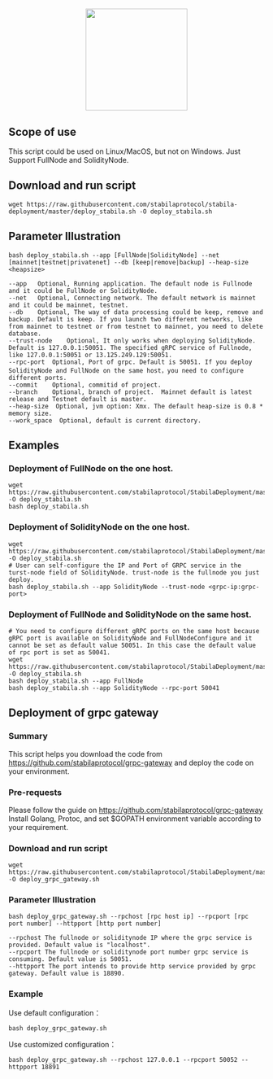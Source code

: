 <h1 align="center">
  <img align="center" src="https://raw.githubusercontent.com/stabilaprotocol/wiki/master/images/Logo_Stabila_WhiteMetal.png" width="200"/>
</h1>

## Scope of use
This script could be used on Linux/MacOS, but not on Windows.
Just Support FullNode and SolidityNode.

## Download and run script

```shell
wget https://raw.githubusercontent.com/stabilaprotocol/stabila-deployment/master/deploy_stabila.sh -O deploy_stabila.sh
```

## Parameter Illustration

```shell
bash deploy_stabila.sh --app [FullNode|SolidityNode] --net [mainnet|testnet|privatenet] --db [keep|remove|backup] --heap-size <heapsize>

--app	Optional, Running application. The default node is Fullnode and it could be FullNode or SolidityNode.
--net	Optional, Connecting network. The default network is mainnet and it could be mainnet, testnet.
--db	Optional, The way of data processing could be keep, remove and backup. Default is keep. If you launch two different networks, like from mainnet to testnet or from testnet to mainnet, you need to delete database.
--trust-node	Optional, It only works when deploying SolidityNode. Default is 127.0.0.1:50051. The specified gRPC service of Fullnode, like 127.0.0.1:50051 or 13.125.249.129:50051.
--rpc-port	Optional, Port of grpc. Default is 50051. If you deploy SolidityNode and FullNode on the same host，you need to configure different ports.
--commit	Optional, commitid of project.
--branch	Optional, branch of project.  Mainnet default is latest release and Testnet default is master.
--heap-size  Optional, jvm option: Xmx. The default heap-size is 0.8 * memory size.
--work_space  Optional, default is current directory.
```

## Examples

### Deployment of FullNode on the one host.

```shell
wget https://raw.githubusercontent.com/stabilaprotocol/StabilaDeployment/master/deploy_stabila.sh -O deploy_stabila.sh
bash deploy_stabila.sh
```

### Deployment of SolidityNode on the one host.

```shell
wget https://raw.githubusercontent.com/stabilaprotocol/StabilaDeployment/master/deploy_stabila.sh -O deploy_stabila.sh
# User can self-configure the IP and Port of GRPC service in the turst-node field of SolidityNode. trust-node is the fullnode you just deploy.
bash deploy_stabila.sh --app SolidityNode --trust-node <grpc-ip:grpc-port>
```

### Deployment of FullNode and SolidityNode on the same host.

```shell
# You need to configure different gRPC ports on the same host because gRPC port is available on SolidityNode and FullNodeConfigure and it cannot be set as default value 50051. In this case the default value of rpc port is set as 50041.
wget https://raw.githubusercontent.com/stabilaprotocol/StabilaDeployment/master/deploy_stabila.sh -O deploy_stabila.sh
bash deploy_stabila.sh --app FullNode
bash deploy_stabila.sh --app SolidityNode --rpc-port 50041
```

## Deployment of grpc gateway

### Summary
This script helps you download the code from https://github.com/stabilaprotocol/grpc-gateway and deploy the code on your environment.
### Pre-requests
Please follow the guide on https://github.com/stabilaprotocol/grpc-gateway 
Install Golang, Protoc, and set $GOPATH environment variable according to your requirement.
### Download and run script
```shell
wget https://raw.githubusercontent.com/stabilaprotocol/StabilaDeployment/master/deploy_grpc_gateway.sh -O deploy_grpc_gateway.sh
```
### Parameter Illustration
```shell
bash deploy_grpc_gateway.sh --rpchost [rpc host ip] --rpcport [rpc port number] --httpport [http port number] 

--rpchost The fullnode or soliditynode IP where the grpc service is provided. Default value is "localhost".
--rpcport The fullnode or soliditynode port number grpc service is consuming. Default value is 50051.
--httpport The port intends to provide http service provided by grpc gateway. Default value is 18890.
```
### Example
Use default configuration：
```shell
bash deploy_grpc_gateway.sh
```
Use customized configuration：
```shell
bash deploy_grpc_gateway.sh --rpchost 127.0.0.1 --rpcport 50052 --httpport 18891
```
